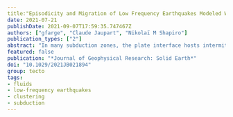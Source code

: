 ```yaml
---
title:"Episodicity and Migration of Low Frequency Earthquakes Modeled With Fast Fluid Pressure Transients in the Permeable Subduction Interface"
date: 2021-07-21
publishDate: 2021-09-07T17:59:35.747467Z
authors: ["gfarge", "Claude Jaupart", "Nikolaï M Shapiro"]
publication_types: ["2"]
abstract: "In many subduction zones, the plate interface hosts intermittent, low-frequency, low-magnitude seismic tremor and low-frequency earthquakes (LFEs). Seismic activity clusters in episodic bursts that migrate along the fault zone in complex ways. Geological structures in fossil tremor source regions testify to large and pervasive variations of fluid pressure and permeability. Here, we explore the potential of fluid pressure transients in a permeable subduction interface to trigger seismic sources and induce interactions between them. We show how variations of pore pressure and permeability can act in tandem to generate tremor-like patterns. The core feature of the model is that low-permeability plugs behave as elementary fault-valves. In a mechanism akin to erosive bursts and deposition events documented in porous media, valve permeability opens and closes in response to the local fluid pressure distribution. The rapid pressure release and/or mechanical fracturing associated with valve opening acts as the source of an LFE-like event. Valves interact constructively, leading to realistic, tremor-like patterns: cascades, synchronized bursts, and migrations of activity along the channel, on both short and long time and space scales. Our model predicts that the input fluid flux is a key control on activity occurrence and behavior. Depending on its value, the subduction interface can be seismically quiescent or active, and seismicity can be strongly time-clustered, quasi-periodic or almost random in time. This model allows new interpretations of low frequency seismic activity in terms of effective fluid flux and fault-zone permeability."
featured: false
publication: "*Journal of Geophysical Research: Solid Earth*"
doi: "10.1029/2021JB021894"
group: tecto
tags:
- fluids
- low-frequency earthquakes
- clustering
- subduction
---
```



